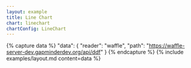 ```yaml
---
layout: example
title: Line Chart
chart: linechart
chartConfig: LineChart
---
```


{% capture data %}
  "data": {
    "reader": "waffle",
    "path": "https://waffle-server-dev.gapminderdev.org/api/ddf"
  }
{% endcapture %}
{% include examples/layout.md content=data %}